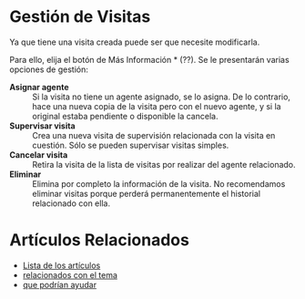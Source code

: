 # Gestión de Visitas

Ya que tiene una visita creada puede ser que necesite modificarla.

Para ello, elija el botón de Más Información * (??). Se le presentarán
varias opciones de gestión:

<dl>
  <dt><strong>Asignar agente</strong></dt>
  <dd>Si la visita no tiene un agente asignado, se lo asigna. De lo contrario, hace una nueva
  copia de la visita pero con el nuevo agente, y si la original estaba pendiente o disponible la cancela.</dd>
  <dt><strong>Supervisar visita</strong></dt>
  <dd>Crea una nueva visita de supervisión relacionada con la visita en cuestión. Sólo se pueden supervisar visitas simples.</dd>
  <dt><strong>Cancelar visita</strong></dt>
  <dd>Retira la visita de la lista de visitas por realizar del agente relacionado.</dd>
  <dt><strong>Eliminar</strong></dt>
  <dd>Elimina por completo la información de la visita. No recomendamos
  eliminar visitas porque perderá permanentemente el historial relacionado con ella.</dd>
</dl>

# Artículos Relacionados

* [Lista de los artículos](/..)
* [relacionados con el tema](/../template)
* [que podrían ayudar](http://gestii.com)
